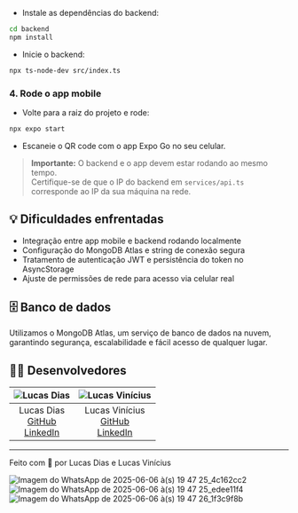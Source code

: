 
- Instale as dependências do backend:

```bash
cd backend
npm install
```

- Inicie o backend:

```bash
npx ts-node-dev src/index.ts
```

### 4. Rode o app mobile

- Volte para a raiz do projeto e rode:

```bash
npx expo start
```

- Escaneie o QR code com o app Expo Go no seu celular.

> **Importante:** O backend e o app devem estar rodando ao mesmo tempo.  
> Certifique-se de que o IP do backend em `services/api.ts` corresponde ao IP da sua máquina na rede.

## 💡 Dificuldades enfrentadas

- Integração entre app mobile e backend rodando localmente
- Configuração do MongoDB Atlas e string de conexão segura
- Tratamento de autenticação JWT e persistência do token no AsyncStorage
- Ajuste de permissões de rede para acesso via celular real

## 🗄️ Banco de dados

Utilizamos o MongoDB Atlas, um serviço de banco de dados na nuvem, garantindo segurança, escalabilidade e fácil acesso de qualquer lugar.

## 👨‍💻 Desenvolvedores

| ![Lucas Dias](https://github.com/chamanodias.png?size=80) | ![Lucas Vinícius](https://github.com/Lucavinini.png?size=80) |
|:---------------------------------------------------------:|:------------------------------------------------------------:|
| Lucas Dias <br> [GitHub](https://github.com/chamanodias) <br> [LinkedIn](https://www.linkedin.com/in/lucas-dias-23b75a232/) | Lucas Vinícius <br> [GitHub](https://github.com/Lucavinini) <br> [LinkedIn](https://www.linkedin.com/in/lucasvinini/) |

---

Feito com 💙 por Lucas Dias e Lucas Vinícius


![Imagem do WhatsApp de 2025-06-06 à(s) 19 47 25_4c162cc2](https://github.com/user-attachments/assets/5ace3b0f-e5b7-491b-9c02-47a5b8c93e7b)
![Imagem do WhatsApp de 2025-06-06 à(s) 19 47 25_edee11f4](https://github.com/user-attachments/assets/d3cb01da-6136-485a-b1f7-12fbfc2f2a86)
![Imagem do WhatsApp de 2025-06-06 à(s) 19 47 26_1f3c9f8b](https://github.com/user-attachments/assets/ecbd32d3-aaa0-4f0e-9b33-9dfa2ec78c95)


